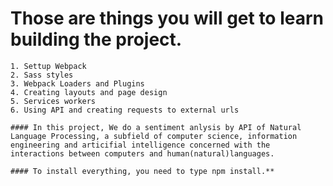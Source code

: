 # Those are things you will get to learn building the project. 

    1. Settup Webpack
    2. Sass styles
    3. Webpack Loaders and Plugins
    4. Creating layouts and page design
    5. Services workers
    6. Using API and creating requests to external urls

    #### In this project, We do a sentiment anlysis by API of Natural Language Processing, a subfield of computer science, information engineering and articifial intelligence concerned with the interactions between computers and human(natural)languages.

    #### To install everything, you need to type npm install.**
